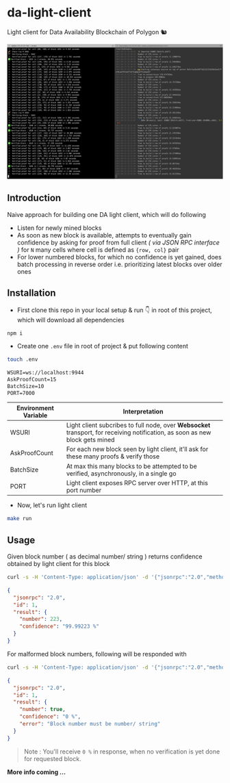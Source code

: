 # da-light-client

Light client for Data Availability Blockchain of Polygon 🐿

![banner](./sc/banner.png)

## Introduction

Naive approach for building one DA light client, which will do following

- Listen for newly mined blocks
- As soon as new block is available, attempts to eventually gain confidence by asking for proof from full client _( via JSON RPC interface )_ for `N` many cells where cell is defined as `{row, col}` pair
- For lower numbered blocks, for which no confidence is yet gained, does batch processing in reverse order i.e. prioritizing latest blocks over older ones

## Installation

- First clone this repo in your local setup & run 👇 in root of this project, which will download all dependencies

```bash
npm i
```

- Create one `.env` file in root of project & put following content

```bash
touch .env
```

```
WSURI=ws://localhost:9944
AskProofCount=15
BatchSize=10
PORT=7000

```

Environment Variable | Interpretation
--- | ---
WSURI | Light client subcribes to full node, over **Websocket** transport, for receiving notification, as soon as new block gets mined
AskProofCount | For each new block seen by light client, it'll ask for these many proofs & verify those
BatchSize | At max this many blocks to be attempted to be verified, asynchronously, in a single go
PORT | Light client exposes RPC server over HTTP, at this port number

- Now, let's run light client

```bash
make run
```

## Usage

Given block number ( as decimal number/ string ) returns confidence obtained by light client for this block

```bash
curl -s -H 'Content-Type: application/json' -d '{"jsonrpc":"2.0","method":"get_blockConfidence","params": {"number": 223}, "id": 1}' http://localhost:7000/v1/json-rpc | jq
```

```json
{
  "jsonrpc": "2.0",
  "id": 1,
  "result": {
    "number": 223,
    "confidence": "99.99223 %"
  }
}
```

For malformed block numbers, following will be responded with

```bash
curl -s -H 'Content-Type: application/json' -d '{"jsonrpc":"2.0","method":"get_blockConfidence","params": {"number": true}, "id": 1}' http://localhost:7000/v1/json-rpc | jq # Block number is intentionally sent as `boolean`
```

```json
{
  "jsonrpc": "2.0",
  "id": 1,
  "result": {
    "number": true,
    "confidence": "0 %",
    "error": "Block number must be number/ string"
  }
}
```

> Note : You'll receive `0 %` in response, when no verification is yet done for requested block.

**More info coming ...**
